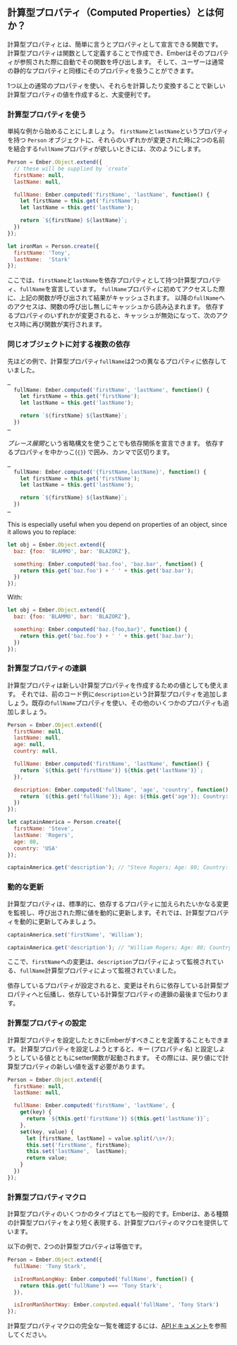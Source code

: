 ## 計算型プロパティ（Computed Properties）とは何か？

計算型プロパティとは、簡単に言うとプロパティとして宣言できる関数です。 計算型プロパティは関数として定義することで作成でき、Emberはそのプロパティが参照された際に自動でその関数を呼び出します。 そして、ユーザーは通常の静的なプロパティと同様にそのプロパティを扱うことができます。

1つ以上の通常のプロパティを使い、それらを計算したり変換することで新しい計算型プロパティの値を作成すると、大変便利です。

### 計算型プロパティを使う

単純な例から始めることにしましょう。 `firstName`と`lastName`というプロパティを持つ `Person` オブジェクトに、それらのいずれかが変更された時に2つの名前を結合する`fullName`プロパティが欲しいときには、次のようにします。

```javascript
Person = Ember.Object.extend({
  // these will be supplied by `create`
  firstName: null,
  lastName: null,

  fullName: Ember.computed('firstName', 'lastName', function() {
    let firstName = this.get('firstName');
    let lastName = this.get('lastName');

    return `${firstName} ${lastName}`;
  })
});

let ironMan = Person.create({
  firstName: 'Tony',
  lastName:  'Stark'
});
```

ここでは、`firstName`と`lastName`を依存プロパティとして持つ計算型プロパティ、`fullName`を宣言しています。 `fullName`プロパティに初めてアクセスした際に、上記の関数が呼び出されて結果がキャッシュされます。 以降の`fullName`へのアクセスは、関数の呼び出し無しにキャッシュから読み込まれます。 依存するプロパティのいずれかが変更されると、キャッシュが無効になって、次のアクセス時に再び関数が実行されます。

### 同じオブジェクトに対する複数の依存

先ほどの例で、計算型プロパティ`fullName`は2つの異なるプロパティに依存していました。

```javascript
…
  fullName: Ember.computed('firstName', 'lastName', function() {
    let firstName = this.get('firstName');
    let lastName = this.get('lastName');

    return `${firstName} ${lastName}`;
  })
…
```

*ブレース展開*という省略構文を使うことでも依存関係を宣言できます。 依存するプロパティを中かっこ(`{}`) で囲み、カンマで区切ります。

```javascript
…
  fullName: Ember.computed('{firstName,lastName}', function() {
    let firstName = this.get('firstName');
    let lastName = this.get('lastName');

    return `${firstName} ${lastName}`;
  })
…
```

This is especially useful when you depend on properties of an object, since it allows you to replace:

```javascript
let obj = Ember.Object.extend({
  baz: {foo: 'BLAMMO', bar: 'BLAZORZ'},

  something: Ember.computed('baz.foo', 'baz.bar', function() {
    return this.get('baz.foo') + ' ' + this.get('baz.bar');
  })
});
```

With:

```javascript
let obj = Ember.Object.extend({
  baz: {foo: 'BLAMMO', bar: 'BLAZORZ'},

  something: Ember.computed('baz.{foo,bar}', function() {
    return this.get('baz.foo') + ' ' + this.get('baz.bar');
  })
});
```

### 計算型プロパティの連鎖

計算型プロパティは新しい計算型プロパティを作成するための値としても使えます。 それでは、前のコード例に`description`という計算型プロパティを追加しましょう。既存の`fullName`プロパティを使い、その他のいくつかのプロパティも追加しましょう。

```javascript
Person = Ember.Object.extend({
  firstName: null,
  lastName: null,
  age: null,
  country: null,

  fullName: Ember.computed('firstName', 'lastName', function() {
    return `${this.get('firstName')} ${this.get('lastName')}`;
  }),

  description: Ember.computed('fullName', 'age', 'country', function() {
    return `${this.get('fullName')}; Age: ${this.get('age')}; Country: ${this.get('country')}`;
  })
});

let captainAmerica = Person.create({
  firstName: 'Steve',
  lastName: 'Rogers',
  age: 80,
  country: 'USA'
});

captainAmerica.get('description'); // "Steve Rogers; Age: 80; Country: USA"
```

### 動的な更新

計算型プロパティは、標準的に、依存するプロパティに加えられたいかなる変更を監視し、呼び出された際に値を動的に更新します。それでは、計算型プロパティを動的に更新してみましょう。

```javascript
captainAmerica.set('firstName', 'William');

captainAmerica.get('description'); // "William Rogers; Age: 80; Country: USA"
```

ここで、`firstName`への変更は、`description`プロパティによって監視されている、`fullName`計算型プロパティによって監視されていました。

依存しているプロパティが設定されると、変更はそれらに依存している計算型プロパティへと伝播し、依存している計算型プロパティの連鎖の最後まで伝わります。

### 計算型プロパティの設定

計算型プロパティを設定したときにEmberがすべきことを定義することもできます。 計算型プロパティを設定しようとすると、キー (プロパティ名) と設定しようとしている値とともにsetter関数が起動されます。 その際には、戻り値にで計算型プロパティの新しい値を返す必要があります。

```javascript
Person = Ember.Object.extend({
  firstName: null,
  lastName: null,

  fullName: Ember.computed('firstName', 'lastName', {
    get(key) {
      return `${this.get('firstName')} ${this.get('lastName')}`;
    },
    set(key, value) {
      let [firstName, lastName] = value.split(/\s+/);
      this.set('firstName', firstName);
      this.set('lastName',  lastName);
      return value;
    }
  })
});
```

### 計算型プロパティマクロ

計算型プロパティのいくつかのタイプはとても一般的です。Emberは、ある種類の計算型プロパティをより短く表現する、計算型プロパティのマクロを提供しています。

以下の例で、2つの計算型プロパティは等価です。

```javascript
Person = Ember.Object.extend({
  fullName: 'Tony Stark',

  isIronManLongWay: Ember.computed('fullName', function() {
    return this.get('fullName') === 'Tony Stark';
  }),

  isIronManShortWay: Ember.computed.equal('fullName', 'Tony Stark')
});
```

計算型プロパティマクロの完全な一覧を確認するには、[APIドキュメント](http://emberjs.com/api/classes/Ember.computed.html)を参照してください。